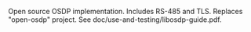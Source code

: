 Open source OSDP implementation.  Includes RS-485 and TLS.  Replaces "open-osdp" 
project.  See doc/use-and-testing/libosdp-guide.pdf.

